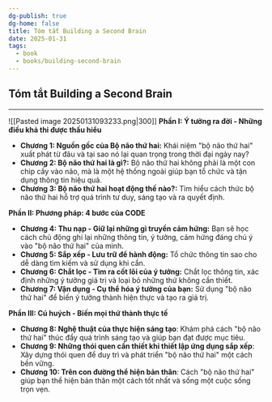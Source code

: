 ```yaml
---
dg-publish: true
dg-home: false
title: Tóm tắt Building a Second Brain
date: 2025-01-31
tags:
  - book
  - books/building-second-brain
---
```

## Tóm tắt Building a Second Brain
---
![[Pasted image 20250131093233.png|300]]
**Phần I: Ý tưởng ra đời - Những điều khả thi được thấu hiểu**

* **Chương 1: Nguồn gốc của Bộ não thứ hai:**  Khái niệm "bộ não thứ hai" xuất phát từ đâu và tại sao nó lại quan trọng trong thời đại ngày nay?
* **Chương 2: Bộ não thứ hai là gì?:**  Bộ não thứ hai không phải là một con chip cấy vào não, mà là một hệ thống ngoài giúp bạn tổ chức và tận dụng thông tin hiệu quả. 
* **Chương 3: Bộ não thứ hai hoạt động thế nào?:**  Tìm hiểu cách thức bộ não thứ hai hỗ trợ quá trình tư duy, sáng tạo và ra quyết định.

**Phần II: Phương pháp: 4 bước của CODE**

* **Chương 4: Thu nạp - Giữ lại những gì truyền cảm hứng:**  Bạn sẽ học cách chủ động ghi lại những thông tin, ý tưởng, cảm hứng đáng chú ý vào "bộ não thứ hai" của mình.
* **Chương 5: Sắp xếp - Lưu trữ để hành động:** Tổ chức thông tin sao cho dễ dàng tìm kiếm và sử dụng khi cần.
* **Chương 6: Chắt lọc - Tìm ra cốt lõi của ý tưởng:**  Chắt lọc thông tin, xác định những ý tưởng giá trị và loại bỏ những thứ không cần thiết.
* **Chương 7: Vận dụng - Cụ thể hóa ý tưởng của bạn:**  Sử dụng "bộ não thứ hai" để biến ý tưởng thành hiện thực và tạo ra giá trị.

**Phần III: Cú huých - Biến mọi thứ thành thực tế**

* **Chương 8: Nghệ thuật của thực hiện sáng tạo**:  Khám phá cách "bộ não thứ hai" thúc đẩy quá trình sáng tạo và giúp bạn đạt được mục tiêu.
* **Chương 9: Những thói quen cần thiết khi thiết lập ứng dụng sắp xếp**:  Xây dựng thói quen để duy trì và phát triển "bộ não thứ hai" một cách bền vững.
* **Chương 10: Trên con đường thể hiện bản thân**:  Cách "bộ não thứ hai" giúp bạn thể hiện bản thân một cách tốt nhất và sống một cuộc sống trọn vẹn.